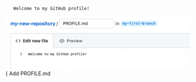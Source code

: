 ```
   Welcome to my GitHub profile!
   ```
   <img alt="profile.md file screenshot" src="/images/my-profile-file.png"/>{
   Add PROFILE.md
   
